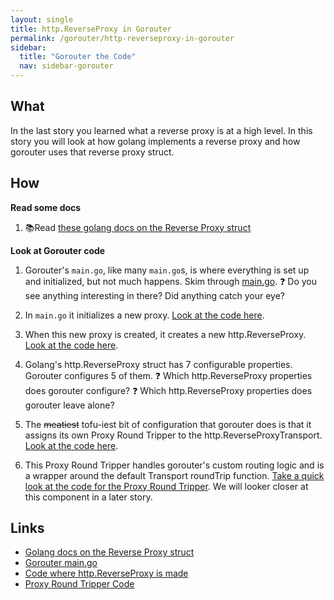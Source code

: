 ```yaml
---
layout: single
title: http.ReverseProxy in Gorouter
permalink: /gorouter/http-reverseproxy-in-gorouter
sidebar:
  title: "Gorouter the Code"
  nav: sidebar-gorouter
---
```

## What
In the last story you learned what a reverse proxy is at a high level. In this story you will look at how golang implements a reverse proxy and how gorouter uses that reverse proxy struct.

## How

**Read some docs**

1. 📚Read [these golang docs on the Reverse Proxy struct ](https://golang.org/pkg/net/http/httputil/#ReverseProxy)

**Look at Gorouter code**
1. Gorouter's `main.go`, like many `main.go`s, is where everything is set up and initialized, but not much happens. Skim through [main.go](https://github.com/cloudfoundry/gorouter/blob/main/main.go).
  ❓ Do you see anything interesting in there? Did anything catch your eye?
1. In `main.go` it initializes a new proxy. [Look at the code here](https://github.com/cloudfoundry/gorouter/blob/68fb24bfe35a379fee6591651b96660dc9712a80/main.go#L184-L196).

1. When this new proxy is created, it creates a new http.ReverseProxy. [Look at the code here](https://github.com/cloudfoundry/gorouter/blob/68fb24bfe35a379fee6591651b96660dc9712a80/proxy/proxy.go#L143-L149).

1. Golang's http.ReverseProxy struct has 7 configurable properties. Gorouter configures 5 of them.
  ❓ Which http.ReverseProxy properties does gorouter configure?
  ❓ Which http.ReverseProxy properties does gorouter leave alone?

1. The ~~meatiest~~ tofu-iest bit of configuration that gorouter does is that it assigns its own Proxy Round Tripper to the http.ReverseProxyTransport. [Look at the code here](https://github.com/cloudfoundry/gorouter/blob/68fb24bfe35a379fee6591651b96660dc9712a80/proxy/proxy.go#L145).

1. This Proxy Round Tripper handles gorouter's custom routing logic and is a wrapper around the default Transport roundTrip function. [Take a quick look at the code for the Proxy Round Tripper](https://github.com/cloudfoundry/gorouter/blob/68fb24bfe35a379fee6591651b96660dc9712a80/proxy/round_tripper/proxy_round_tripper.go). We will looker closer at this component in a later story.

## Links
* [Golang docs on the Reverse Proxy struct ](https://golang.org/pkg/net/http/httputil/#ReverseProxy)
* [Gorouter main.go](https://github.com/cloudfoundry/gorouter/blob/68fb24bfe35a379fee6591651b96660dc9712a80/main.go#L184-L196)
* [Code where http.ReverseProxy is made](https://github.com/cloudfoundry/gorouter/blob/68fb24bfe35a379fee6591651b96660dc9712a80/proxy/proxy.go#L143-L149)
* [Proxy Round Tripper Code](https://github.com/cloudfoundry/gorouter/blob/68fb24bfe35a379fee6591651b96660dc9712a80/proxy/round_tripper/proxy_round_tripper.go)
